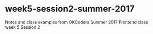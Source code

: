 # week5-session2-summer-2017
Notes and class examples from OKCoders Summer 2017 Frontend class week 5 Session 2

